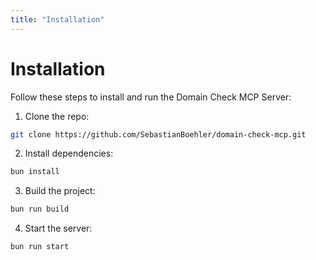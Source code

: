 ```yaml
---
title: "Installation"
---
```


# Installation

Follow these steps to install and run the Domain Check MCP Server:

1. Clone the repo:
```bash
git clone https://github.com/SebastianBoehler/domain-check-mcp.git
```  
2. Install dependencies:
```bash
bun install
```
3. Build the project:
```bash
bun run build
```
4. Start the server:
```bash
bun run start
```
